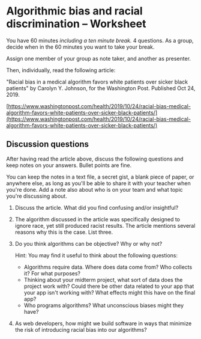 # Algorithmic bias and racial discrimination – Worksheet

You have 60 minutes _including a ten minute break._ 4 questions.
As a group, decide when in the 60 minutes you want to take your break.

Assign one member of your group as note taker, and another as presenter.

Then, individually, read the following article:

"Racial bias in a medical algorithm favors white patients over sicker black patients" by Carolyn Y. Johnson, for the Washington Post. Published Oct 24, 2019.

[https://www.washingtonpost.com/health/2019/10/24/racial-bias-medical-algorithm-favors-white-patients-over-sicker-black-patients/](https://www.washingtonpost.com/health/2019/10/24/racial-bias-medical-algorithm-favors-white-patients-over-sicker-black-patients/)

## Discussion questions

After having read the article above, discuss the following questions and keep
notes on your answers. Bullet points are fine.

You can keep the notes in a text file, a secret gist, a blank piece of paper, or
anywhere else, as long as you'll be able to share it with your teacher when you're
done. Add a note also about who is on your team and what topic you're discussing
about.

1. Discuss the article. What did you find confusing and/or insightful?

2. The algorithm discussed in the article was specifically designed to ignore
   race, yet still produced racist results. The article mentions several reasons
   why this is the case. List three.

3. Do you think algorithms can be objective? Why or why not?

    Hint: You may find it useful to think about the following questions:

      - Algorithms require data. Where does data come from? Who collects it? For
        what purposes?
      - Thinking about your midterm project, what sort of data does the project
        work with? Could there be other data related to your app that your app
        isn't working with? What effects might this have on the final app?
      - Who programs algorithms? What unconscious biases might they have?

4. As web developers, how might we build software in ways that minimize the risk
   of introducing racial bias into our algorithms?

